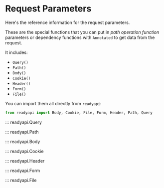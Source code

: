 # Request Parameters

Here's the reference information for the request parameters.

These are the special functions that you can put in *path operation function* parameters or dependency functions with `Annotated` to get data from the request.

It includes:

* `Query()`
* `Path()`
* `Body()`
* `Cookie()`
* `Header()`
* `Form()`
* `File()`

You can import them all directly from `readyapi`:

```python
from readyapi import Body, Cookie, File, Form, Header, Path, Query
```

::: readyapi.Query

::: readyapi.Path

::: readyapi.Body

::: readyapi.Cookie

::: readyapi.Header

::: readyapi.Form

::: readyapi.File
